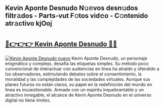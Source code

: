 ## Kevin Aponte Desnudo N𝚞𝚎vos desn𝚞dos filtr𝚊dos - Parts-vut F𝚘tos vid𝚎o - C𝚘ntenido atr𝚊ctivo kjOoj

# <h2><a href="http://mb47euh.tromn.icu/?c=Kevin+Aponte+Desnudo">🔗👉👉👉 Kevin Aponte Desnudo 🔗🔗</a></h2>

[![Kevin Aponte Desnudo nuevo](https://i.imgur.com/pEAQMta.gif)](http://mb47euh.tromn.icu/?c=Kevin+Aponte+Desnudo)
Kevin Aponte Desnudo, un personaje enigmático y complejo, desafía las etiquetas simples. Su método poco convencional de interactuar con audiencias en línea ha atraído y ofendido a los observadores, estimulando debates sobre el consentimiento, la moralidad y las complejidades de las sociedades virtuales. Aunque sus planes futuros no están claros, su papel en la redefinición del mundo en línea es incuestionable. Armado con un espíritu inquebrantable y un atractivo innegable, el alcance de Kevin Aponte Desnudo en el universo digital no tiene límites.
